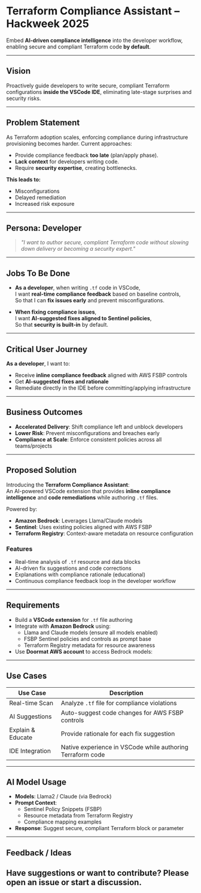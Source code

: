 # Terraform Compliance Assistant – Hackweek 2025

Embed **AI-driven compliance intelligence** into the developer workflow, enabling secure and compliant Terraform code **by default**.

---

## Vision

Proactively guide developers to write secure, compliant Terraform configurations **inside the VSCode IDE**, eliminating late-stage surprises and security risks.

---

## Problem Statement

As Terraform adoption scales, enforcing compliance during infrastructure provisioning becomes harder. Current approaches:

- Provide compliance feedback **too late** (plan/apply phase).
- **Lack context** for developers writing code.
- Require **security expertise**, creating bottlenecks.

**This leads to:**
- Misconfigurations
- Delayed remediation
- Increased risk exposure

---

## Persona: Developer

> *"I want to author secure, compliant Terraform code without slowing down delivery or becoming a security expert."*

---

## Jobs To Be Done

- **As a developer**, when writing `.tf` code in VSCode,  
  I want **real-time compliance feedback** based on baseline controls,  
  So that I can **fix issues early** and prevent misconfigurations.

- **When fixing compliance issues**,  
  I want **AI-suggested fixes aligned to Sentinel policies**,  
  So that **security is built-in** by default.

---

## Critical User Journey

**As a developer**, I want to:
- Receive **inline compliance feedback** aligned with AWS FSBP controls
- Get **AI-suggested fixes and rationale**
- Remediate directly in the IDE before committing/applying infrastructure

---

## Business Outcomes

- **Accelerated Delivery**: Shift compliance left and unblock developers
- **Lower Risk**: Prevent misconfigurations and breaches early
- **Compliance at Scale**: Enforce consistent policies across all teams/projects

---

## Proposed Solution

Introducing the **Terraform Compliance Assistant**:  
An AI-powered VSCode extension that provides **inline compliance intelligence** and **code remediations** while authoring `.tf` files.

Powered by:
- **Amazon Bedrock**: Leverages Llama/Claude models
- **Sentinel**: Uses existing policies aligned with AWS FSBP
- **Terraform Registry**: Context-aware metadata on resource configuration

### Features

- Real-time analysis of `.tf` resource and data blocks
- AI-driven fix suggestions and code corrections
- Explanations with compliance rationale (educational)
- Continuous compliance feedback loop in the developer workflow

---

## Requirements

- Build a **VSCode extension** for `.tf` file authoring
- Integrate with **Amazon Bedrock** using:
  - Llama and Claude models (ensure all models enabled)
  - FSBP Sentinel policies and controls as prompt base
  - Terraform Registry metadata for resource awareness
- Use **Doormat AWS account** to access Bedrock models:

---

## Use Cases

| Use Case | Description |
|----------|-------------|
| Real-time Scan | Analyze `.tf` file for compliance violations |
| AI Suggestions | Auto-suggest code changes for AWS FSBP controls |
| Explain & Educate | Provide rationale for each fix suggestion |
| IDE Integration | Native experience in VSCode while authoring Terraform code |

---

## AI Model Usage

- **Models**: Llama2 / Claude (via Bedrock)
- **Prompt Context**:
  - Sentinel Policy Snippets (FSBP)
  - Resource metadata from Terraform Registry
  - Compliance mapping examples
- **Response**: Suggest secure, compliant Terraform block or parameter

---
## Feedback / Ideas

Have suggestions or want to contribute?
Please open an issue or start a discussion.
---

